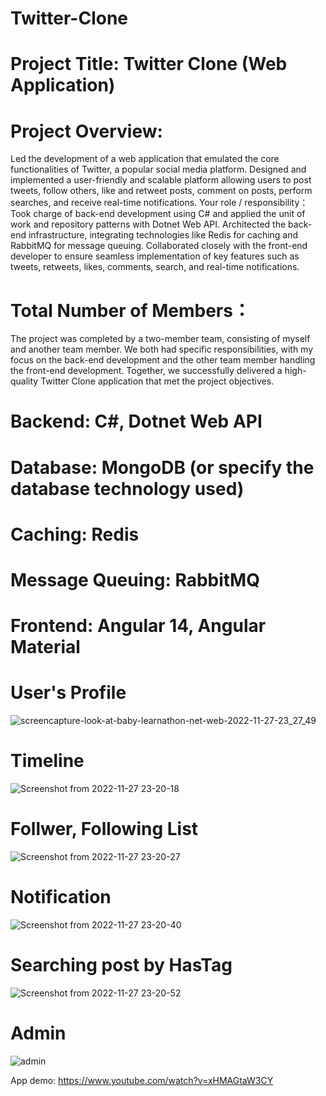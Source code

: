 # Twitter-Clone

# Project Title: Twitter Clone (Web Application)
# Project Overview: 
Led the development of a web application that emulated the core functionalities of Twitter, a popular social media platform. Designed and implemented a user-friendly and scalable platform allowing users to post tweets, follow others, like and retweet posts, comment on posts, perform searches, and receive real-time notifications.
Your role / responsibility： 
Took charge of back-end development using C# and applied the unit of work and repository patterns with Dotnet Web API. Architected the back-end infrastructure, integrating technologies like Redis for caching and RabbitMQ for message queuing. Collaborated closely with the front-end developer to ensure seamless implementation of key features such as tweets, retweets, likes, comments, search, and real-time notifications.

# Total Number of Members：
The project was completed by a two-member team, consisting of myself and another team member. We both had specific responsibilities, with my focus on the back-end development and the other team member handling the front-end development. Together, we successfully delivered a high-quality Twitter Clone application that met the project objectives.


# Backend: C#, Dotnet Web API
# Database: MongoDB (or specify the database technology used)
# Caching: Redis
# Message Queuing: RabbitMQ
# Frontend: Angular 14, Angular Material

# User's Profile

![screencapture-look-at-baby-learnathon-net-web-2022-11-27-23_27_49](https://user-images.githubusercontent.com/86300358/204150566-6cd18347-9b5b-46a4-a22c-9164f891983e.png)

# Timeline
![Screenshot from 2022-11-27 23-20-18](https://user-images.githubusercontent.com/86300358/204150401-4b1a9fc7-bfab-4b63-807f-423848ebb9f9.png)

# Follwer, Following List
![Screenshot from 2022-11-27 23-20-27](https://user-images.githubusercontent.com/86300358/204150437-247adce2-ba12-467e-8550-78cf9e5818d7.png)

# Notification
![Screenshot from 2022-11-27 23-20-40](https://user-images.githubusercontent.com/86300358/204150459-d1b7411c-443c-4a37-b9d7-217960d324b6.png)

# Searching post by HasTag
![Screenshot from 2022-11-27 23-20-52](https://user-images.githubusercontent.com/86300358/204150472-bc1b8f9f-7060-472d-99a8-24462ebf8d60.png)

# Admin
![admin](https://user-images.githubusercontent.com/86300358/204150480-7ff34c2d-2861-49f6-8c8a-75083e657752.png)



App demo:
https://www.youtube.com/watch?v=xHMAGtaW3CY
